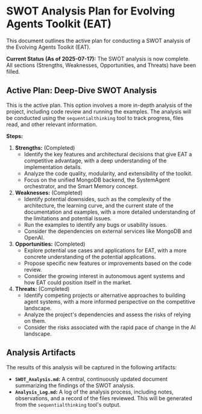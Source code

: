 # SWOT Analysis Plan for Evolving Agents Toolkit (EAT)

This document outlines the active plan for conducting a SWOT analysis of the Evolving Agents Toolkit (EAT).

**Current Status (As of 2025-07-17):** The SWOT analysis is now complete. All sections (Strengths, Weaknesses, Opportunities, and Threats) have been filled.

## Active Plan: Deep-Dive SWOT Analysis

This is the active plan. This option involves a more in-depth analysis of the project, including code review and running the examples. The analysis will be conducted using the `sequentialthinking` tool to track progress, files read, and other relevant information.

**Steps:**

1.  **Strengths:** (Completed)
    *   Identify the key features and architectural decisions that give EAT a competitive advantage, with a deep understanding of the implementation details.
    *   Analyze the code quality, modularity, and extensibility of the toolkit.
    *   Focus on the unified MongoDB backend, the SystemAgent orchestrator, and the Smart Memory concept.
2.  **Weaknesses:** (Completed)
    *   Identify potential downsides, such as the complexity of the architecture, the learning curve, and the current state of the documentation and examples, with a more detailed understanding of the limitations and potential issues.
    *   Run the examples to identify any bugs or usability issues.
    *   Consider the dependencies on external services like MongoDB and OpenAI.
3.  **Opportunities:** (Completed)
    *   Explore potential use cases and applications for EAT, with a more concrete understanding of the potential applications.
    *   Propose specific new features or improvements based on the code review.
    *   Consider the growing interest in autonomous agent systems and how EAT could position itself in the market.
4.  **Threats:** (Completed)
    *   Identify competing projects or alternative approaches to building agent systems, with a more informed perspective on the competitive landscape.
    *   Analyze the project's dependencies and assess the risks of relying on them.
    *   Consider the risks associated with the rapid pace of change in the AI landscape.

## Analysis Artifacts

The results of this analysis will be captured in the following artifacts:

*   **`SWOT_Analysis.md`:** A central, continuously updated document summarizing the findings of the SWOT analysis.
*   **`Analysis_Log.md`:** A log of the analysis process, including notes, observations, and a record of the files reviewed. This will be generated from the `sequentialthinking` tool's output.
